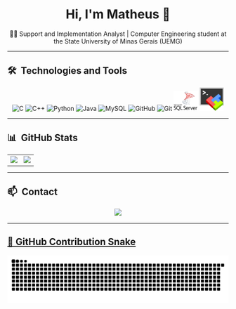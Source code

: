 <h1 align="center">Hi, I'm Matheus 👋</h1>

<p align="center"> 
  🧑‍💻 Support and Implementation Analyst | Computer Engineering student at the State University of Minas Gerais (UEMG)
</p>

<!--<p align="center">
  <img src="https://komarev.com/ghpvc/?username=Matheusr77&color=yellow" alt="Profile views" />
</p> -->

---

## 🛠️ &nbsp;Technologies and Tools

<div align="center">
  <img alt="C" height="50" src="https://icongr.am/devicon/c-original.svg?size=128&color=currentColor" />
  <img alt="C++" height="50" src="https://icongr.am/devicon/cplusplus-original.svg?size=128&color=currentColor" />
  <img alt="Python" height="50" src="https://icongr.am/devicon/python-original.svg?size=128&color=currentColor" />
  <img alt="Java" height="50" src="https://icongr.am/devicon/java-original.svg?size=128&color=currentColor" />
  <img alt="MySQL" height="60" src="https://icongr.am/devicon/mysql-original-wordmark.svg?size=128&color=currentColor" />
  <img alt="GitHub" height="50" src="https://icongr.am/devicon/github-original.svg?size=128&color=currentColor" />
  <img alt="Git" height="50" src="https://icongr.am/devicon/git-original.svg?size=128&color=currentColor" />
  <img src="img/sqlserver.png" alt="SQL Server" width="55" />
  <img src="img/mobaxterm.png" alt="MobaXterm" width="55" />
</div>


---

## 📊 &nbsp;GitHub Stats

<table>
  <tr>
    <td valign="middle" align="center">
      <img src="https://github-readme-stats.vercel.app/api?username=Matheusr77&show_icons=true&theme=algolia&include_all_commits=true&count_private=true"/>
    </td>
    <td align="center">
      <img src="https://github-readme-stats.vercel.app/api/top-langs/?username=Matheusr77&layout=compact&langs_count=16&theme=algolia"/>
    </td>
  </tr>
</table>

---

## 📫 &nbsp;Contact

<p align="center">
  <a href="mailto:matheusrib0707@gmail.com" target="_blank">
    <img src="https://img.shields.io/badge/Gmail-D14836?style=for-the-badge&logo=gmail&logoColor=white" />
    
  <!--<a href="https://www.linkedin.com/in/matheus-ribeiro-de-oliveira-5a6785269" target="_blank">
    <img src="https://img.shields.io/badge/LinkedIn-0077B5?style=for-the-badge&logo=linkedin&logoColor=white" />
  -->
</p>

---

## 🐍 GitHub Contribution Snake

<picture>
  <source media="(prefers-color-scheme: dark)" srcset="https://raw.githubusercontent.com/Matheusr77/Matheusr77/output/github-contribution-grid-snake-dark.svg">
  <source media="(prefers-color-scheme: light)" srcset="https://raw.githubusercontent.com/Matheusr77/Matheusr77/output/github-contribution-grid-snake.svg">
  <img alt="github contribution grid snake animation" src="https://raw.githubusercontent.com/Matheusr77/Matheusr77/output/github-contribution-grid-snake.svg">
</picture>
